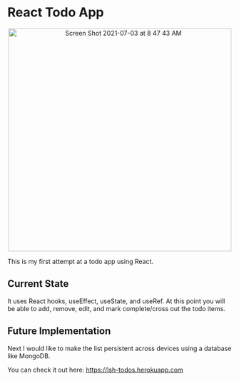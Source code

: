 # React Todo App

<p align="center"><img width="500" alt="Screen Shot 2021-07-03 at 8 47 43 AM" src="https://user-images.githubusercontent.com/79928899/124356452-a8212f80-dbdb-11eb-90f9-7c7743ae5322.png"></p>


This is my first attempt at a todo app using React.

## Current State

It uses React hooks, useEffect, useState, and useRef. At this point you will be able to add, remove, edit, and mark complete/cross out the todo items.

## Future Implementation

Next I would like to make the list persistent across devices using a database like MongoDB.

You can check it out here: https://lsh-todos.herokuapp.com
